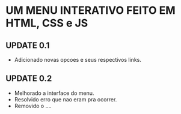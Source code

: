 # UM MENU INTERATIVO FEITO EM HTML, CSS e JS

## UPDATE 0.1

- Adicionado novas opcoes e seus respectivos links.

## UPDATE 0.2

- Melhorado a interface do menu.
- Resolvido erro que nao eram pra ocorrer.
- Removido o ....

